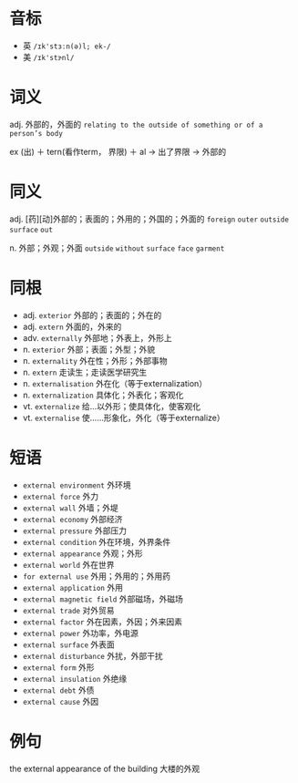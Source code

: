 # 音标

- 英 `/ɪk'stɜːn(ə)l; ek-/`
- 美 `/ɪk'stɝnl/`

# 词义

adj. 外部的，外面的
`relating to the outside of something or of a person’s body`



ex (出) ＋ tern(看作term， 界限) ＋ al → 出了界限 → 外部的

# 同义

adj. [药][动]外部的；表面的；外用的；外国的；外面的
`foreign` `outer` `outside` `surface` `out`

n. 外部；外观；外面
`outside` `without` `surface` `face` `garment`

# 同根

- adj. `exterior` 外部的；表面的；外在的
- adj. `extern` 外面的，外来的
- adv. `externally` 外部地；外表上，外形上
- n. `exterior` 外部；表面；外型；外貌
- n. `externality` 外在性；外形；外部事物
- n. `extern` 走读生；走读医学研究生
- n. `externalisation` 外在化（等于externalization）
- n. `externalization` 具体化；外表化；客观化
- vt. `externalize` 给…以外形；使具体化，使客观化
- vt. `externalise` 使……形象化，外化（等于externalize）

# 短语

- `external environment` 外环境
- `external force` 外力
- `external wall` 外墙；外堤
- `external economy` 外部经济
- `external pressure` 外部压力
- `external condition` 外在环境，外界条件
- `external appearance` 外观；外形
- `external world` 外在世界
- `for external use` 外用；外用的；外用药
- `external application` 外用
- `external magnetic field` 外部磁场，外磁场
- `external trade` 对外贸易
- `external factor` 外在因素，外因；外来因素
- `external power` 外功率，外电源
- `external surface` 外表面
- `external disturbance` 外扰，外部干扰
- `external form` 外形
- `external insulation` 外绝缘
- `external debt` 外债
- `external cause` 外因

# 例句

the external appearance of the building
大楼的外观


